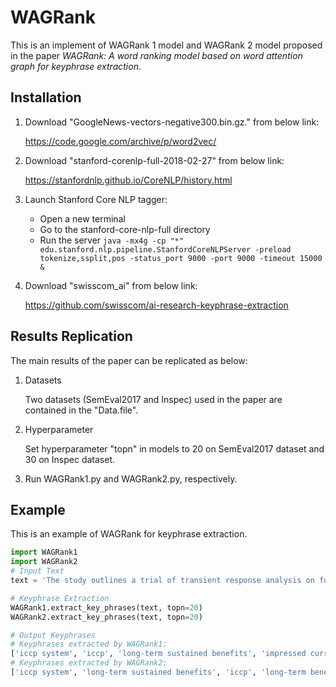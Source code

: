 # WAGRank

This is an implement of WAGRank 1 model and WAGRank 2 model proposed in the paper *WAGRank: A word ranking model based on word attention graph for keyphrase extraction*.

## Installation

1. Download "GoogleNews-vectors-negative300.bin.gz." from below link:

    https://code.google.com/archive/p/word2vec/

2. Download "stanford-corenlp-full-2018-02-27" from below link:

    https://stanfordnlp.github.io/CoreNLP/history.html

3. Launch Stanford Core NLP tagger:
   * Open a new terminal
   * Go to the stanford-core-nlp-full directory
   * Run the server `java -mx4g -cp "*" edu.stanford.nlp.pipeline.StanfordCoreNLPServer -preload tokenize,ssplit,pos -status_port 9000 -port 9000 -timeout 15000 & `

4. Download "swisscom_ai" from below link:

    https://github.com/swisscom/ai-research-keyphrase-extraction

## Results Replication

The main results of the paper can be replicated as below:

1. Datasets
   
   Two datasets (SemEval2017 and  Inspec) used in the paper are contained in the "Data.file".

2. Hyperparameter
   
   Set hyperparameter "topn" in models to 20 on SemEval2017 dataset and 30 on Inspec dataset.

3. Run WAGRank1.py and WAGRank2.py, respectively.

## Example
This is an example of WAGRank for keyphrase extraction.

```python
import WAGRank1
import WAGRank2
# Input Text
text = 'The study outlines a trial of transient response analysis on full-scale motorway bridge structures to obtain information concerning the steel–concrete interface and is part of a larger study to assess the long-term sustained benefits offered by Impressed Current Cathodic Protection (ICCP) after the interruption of the protective current [1]. These structures had previously been protected for 5–16years by an ICCP system prior to the start of the study. The protective current was interrupted, in order to assess the long-term benefits provided by ICCP after it has been turned off. This paper develops and examines a simplified approach for the on-site use of transient response analysis and discusses the potential advantages of the technique as a tool for the assessment of the corrosion condition of steel in reinforced concrete structures.'

# Keyphrase Extraction
WAGRank1.extract_key_phrases(text, topn=20)
WAGRank2.extract_key_phrases(text, topn=20)

# Output Keyphrases
# Keyphrases extracted by WAGRank1:
['iccp system', 'iccp', 'long-term sustained benefits', 'impressed current cathodic protection', 'full-scale motorway bridge structures', 'long-term benefits', 'transient response analysis', 'on-site use', 'protective current', 'concrete structures']
# Keyphrases extracted by WAGRank2:
['iccp system', 'long-term sustained benefits', 'iccp', 'long-term benefits', 'impressed current cathodic protection', 'full-scale motorway bridge structures', 'transient response analysis', 'on-site use', 'protective current', 'corrosion condition']
```